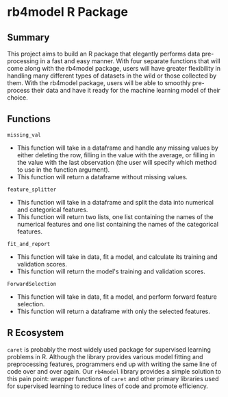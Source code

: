 
<!-- README.md is generated from README.Rmd. Please edit that file -->

# rb4model R Package

## Summary

This project aims to build an R package that elegantly
performs data pre-processing in a fast and easy manner. With four
separate functions that will come along with the rb4model package, users
will have greater flexibility in handling many different types of
datasets in the wild or those collected by them. With the rb4model package,
users will be able to smoothly pre-process their data and have it ready
for the machine learning model of their choice.

## Functions

`missing_val`
- This function will take in a dataframe and handle any missing values by either deleting the row, filling in the value with the average, or filling in the value with the last observation (the user will specify which method to use in the function argument).
- This function will return a dataframe without missing values.

`feature_splitter`
- This function will take in a dataframe and split the data into numerical and categorical features.
- This function will return two lists, one list containing the names of the numerical features and one list containing the names of the categorical features.

`fit_and_report`
- This function will take in data, fit a model, and calculate its training and validation scores.
- This function will return the model's training and validation scores.

`ForwardSelection`
- This function will take in data, fit a model, and perform forward feature selection.
- This function will return a dataframe with only the selected features.

## R Ecosystem

`caret` is probably the most widely used package for supervised learning problems in R. Although the library provides various model fitting and preprocessing features, programmers end up with writing the same line of code over and over again. Our `rb4model` library provides a simple solution to this pain point: wrapper functions of `caret` and other primary libraries used for supervised learning to reduce lines of code and promote efficiency.
